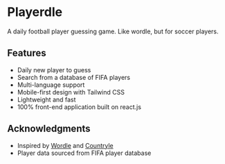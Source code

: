# Playerdle

A daily football player guessing game. Like wordle, but for soccer players.

## Features

- Daily new player to guess
- Search from a database of FIFA players
- Multi-language support
- Mobile-first design with Tailwind CSS
- Lightweight and fast
- 100% front-end application built on react.js

## Acknowledgments

- Inspired by [Wordle](https://www.nytimes.com/games/wordle/index.html) and [Countryle](https://countryle.com/)
- Player data sourced from FIFA player database

